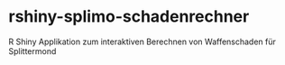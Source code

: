 # rshiny-splimo-schadenrechner
R Shiny Applikation zum interaktiven Berechnen von Waffenschaden für Splittermond
